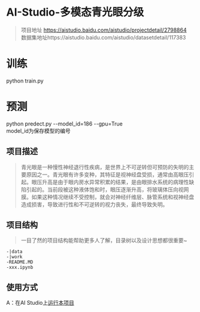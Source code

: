 # AI-Studio-多模态青光眼分级
> 项目地址 https://aistudio.baidu.com/aistudio/projectdetail/2798864 <br>
> 数据集地址https://aistudio.baidu.com/aistudio/datasetdetail/117383 <br>
# 训练 <br>
python train.py
# 预测 <br>
python predect.py --model_id=186 --gpu=True <br>
model_id为保存模型的编号 <br>
## 项目描述
> 青光眼是一种慢性神经退行性疾病，是世界上不可逆转但可预防的失明的主要原因之一。青光眼有许多变种，其特征是视神经盘受损，通常由高眼压引起。眼压升高是由于眼内房水异常积累的结果，是由眼排水系统的病理性缺陷引起的。当前段被这种液体饱和时，眼压逐渐升高，将玻璃体压向视网膜。如果这种情况继续不受控制，就会对神经纤维层、脉管系统和视神经盘造成损害，导致进行性和不可逆转的视力丧失，最终导致失明。

## 项目结构
> 一目了然的项目结构能帮助更多人了解，目录树以及设计思想都很重要~
```
-|data
-|work
-README.MD
-xxx.ipynb
```
## 使用方式 
A：在AI Studio上[运行本项目](https://aistudio.baidu.com/aistudio/projectdetail/2798864)  


